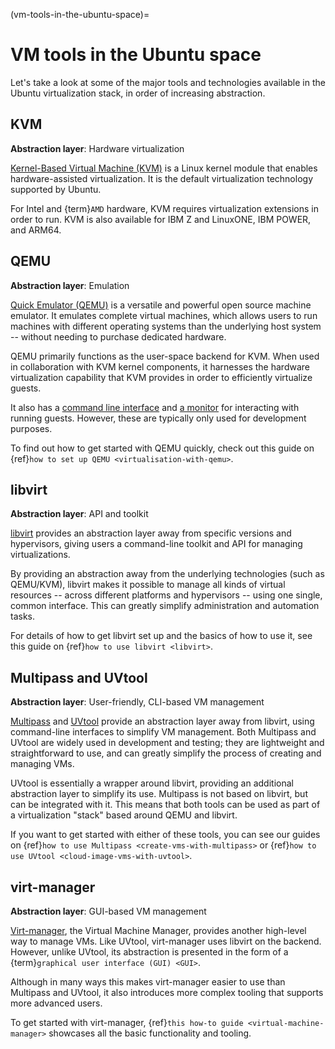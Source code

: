 (vm-tools-in-the-ubuntu-space)=
# VM tools in the Ubuntu space

Let's take a look at some of the major tools and technologies available in the Ubuntu virtualization stack, in order of increasing abstraction. 

## KVM

**Abstraction layer**: Hardware virtualization

[Kernel-Based Virtual Machine (KVM)](https://www.linux-kvm.org/page/Main_Page) is a Linux kernel module that enables hardware-assisted virtualization. It is the default virtualization technology supported by Ubuntu.

For Intel and {term}`AMD` hardware, KVM requires virtualization extensions in order to run. KVM is also available for IBM Z and LinuxONE, IBM POWER, and ARM64.

## QEMU

**Abstraction layer**: Emulation

[Quick Emulator (QEMU)](https://www.qemu.org/) is a versatile and powerful open source machine emulator. It emulates complete virtual machines, which allows users to run machines with different operating systems than the underlying host system -- without needing to purchase dedicated hardware. 

QEMU primarily functions as the user-space backend for KVM. When used in collaboration with KVM kernel components, it harnesses the hardware virtualization capability that KVM provides in order to efficiently virtualize guests.

It also has a [command line interface](https://qemu-project.gitlab.io/qemu/system/invocation.html) and [a monitor](https://qemu-project.gitlab.io/qemu/system/monitor.html) for interacting with running guests. However, these are typically only used for development purposes.

To find out how to get started with QEMU quickly, check out this guide on {ref}`how to set up QEMU <virtualisation-with-qemu>`.

## libvirt

**Abstraction layer**: API and toolkit

[libvirt](https://libvirt.org/) provides an abstraction layer away from specific versions and hypervisors, giving users a command-line toolkit and API for managing virtualizations.

By providing an abstraction away from the underlying technologies (such as QEMU/KVM), libvirt makes it possible to manage all kinds of virtual resources -- across different platforms and hypervisors -- using one single, common interface. This can greatly simplify administration and automation tasks.

For details of how to get libvirt set up and the basics of how to use it, see this guide on {ref}`how to use libvirt <libvirt>`. 

## Multipass and UVtool

**Abstraction layer**: User-friendly, CLI-based VM management

[Multipass](https://multipass.run/install) and [UVtool](https://launchpad.net/uvtool) provide an abstraction layer away from libvirt, using command-line interfaces to simplify VM management. Both Multipass and UVtool are widely used in development and testing; they are lightweight and straightforward to use, and can greatly simplify the process of creating and managing VMs. 

UVtool is essentially a wrapper around libvirt, providing an additional abstraction layer to simplify its use. Multipass is not based on libvirt, but can be integrated with it. This means that both tools can be used as part of a virtualization "stack" based around QEMU and libvirt.

If you want to get started with either of these tools, you can see our guides on {ref}`how to use Multipass <create-vms-with-multipass>` or {ref}`how to use UVtool <cloud-image-vms-with-uvtool>`.

## virt-manager

**Abstraction layer**: GUI-based VM management

[Virt-manager](https://virt-manager.org/), the Virtual Machine Manager, provides another high-level way to manage VMs. Like UVtool, virt-manager uses libvirt on the backend. However, unlike UVtool, its abstraction is presented in the form of a {term}`graphical user interface (GUI) <GUI>`.

Although in many ways this makes virt-manager easier to use than Multipass and UVtool, it also introduces more complex tooling that supports more advanced users. 

To get started with virt-manager, {ref}`this how-to guide <virtual-machine-manager>` showcases all the basic functionality and tooling.
